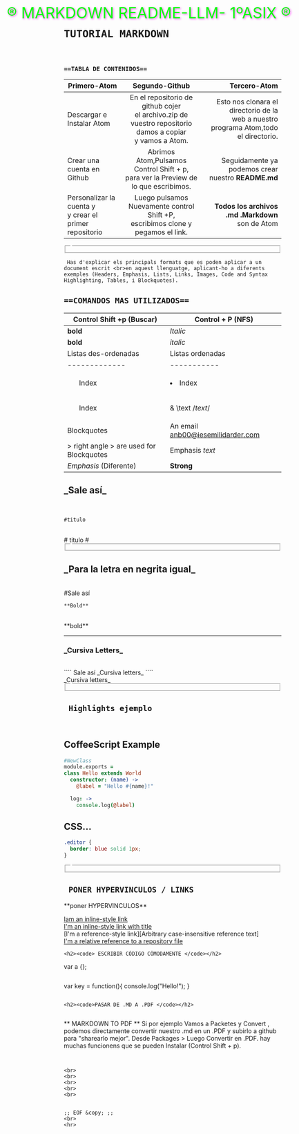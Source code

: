 <Div class="" STYLE="color:lime;text-shadow:2px 2px 4px rgb(699,100,900);font-family;monospace;font-size:35px;position:absolute;left:10%;position:center;">
<Font class=""> &reg; MARKDOWN  README-LLM- 1ºASIX &reg;</FONT>
</Div>

<br>

<code><h1 class="">TUTORIAL MARKDOWN </h1></code><br>
<H3><CODE>==TABLA DE CONTENIDOS==</CODE></H3>

| Primero-Atom | Segundo-Github | Tercero-Atom |
| ------------- |:-------------:| -----:|
| Descargar e Instalar Atom | En el repositorio de github cojer<br>el archivo.zip de vuestro repositorio damos a copiar<br> y vamos a Atom. | Esto nos clonara el directorio de la <br> web a nuestro programa Atom,todo el directorio. |
| Crear una cuenta en Github | Abrimos Atom,Pulsamos Control Shift + p,<br>para ver la Preview de lo que escribimos. | Seguidamente ya podemos crear nuestro __README.md__ |
| Personalizar la cuenta y<br>y crear el primer repositorio | Luego pulsamos Nuevamente control Shift +P,<br>escribimos clone y pegamos el link.| __Todos los archivos .md .Markdown__<br>son de Atom |

<fieldset><legend></fieldset>


`````
 Has d'explicar els principals formats que es poden aplicar a un document escrit <br>en aquest llenguatge, aplicant-ho a diferents exemples (Headers, Emphasis, Lists, Links, Images, Code and Syntax Highlighting, Tables, i Blockquotes).
`````

<H2><CODE>==COMANDOS MAS UTILIZADOS==</CODE></H2>

| Control Shift +p (Buscar)| Control + P   (NFS)       |
|  -----  | ----------- |
| **bold**   | *Italic* |
|    __bold__ | _italic_     |
| Listas des-ordenadas | Listas ordenadas        |
| ------------- | ----------- |
| <ul> Index   | <li>Index |
|    <ol> Index | &  \\text  /*text*/ |
| Blockquotes | An email <anb00@iesemilidarder.com> |
| > right angle &gt; are used for Blockquotes | Emphasis _text_ |
| *Emphasis* (Diferente) | **Strong** |


<h2> _Sale así_ </h2><br>

```
#titulo
```
<br>
# titulo # <br>
<fieldset><legend></fieldset>
<h2> _Para la letra en negrita igual_</h2><br>
#Sale así <br>

````
**Bold**
````
<br>
**bold**<br>
<hr>
<h3> _Cursiva Letters_ </h3><br>
````
Sale así _Cursiva letters_
````
<br>
_Cursiva letters_<br>
<fieldset><legend></fieldset>



<code><h2> Highlights ejemplo</h2> </code>


## CoffeeScript Example

```coffee
#NewClass
module.exports =
class Hello extends World
  constructor: (name) ->
    @label = "Hello #{name}!"

  log: ->
    console.log(@label)
```

## CSS...

```css
.editor {
  border: blue solid 1px;
}

```

<fieldset><legend></fieldset>

<h2><code> PONER HYPERVINCULOS / LINKS </code></h2>
**poner HYPERVINCULOS** <br>

[Iam an inline-style link](https://www.google.com)<br>
[I'm an inline-style link with title](https://www.google.com "Google's Homepage")<br>
[I'm a reference-style link][Arbitrary case-insensitive reference text]<br>
[I'm a relative reference to a repository file](../blob/master/LICENSE)


```
<h2><code> ESCRIBIR CÓDIGO CÓMODAMENTE </code></h2>

````
var a {};
````
````
var key = function(){
  console.log("Hello!");
}
````

<h2><code>PASAR DE .MD A .PDF </code></h2>


````
** MARKDOWN TO PDF **
Si por ejemplo Vamos a Packetes y Convert , podemos directamente convertir nuestro .md
en un .PDF y subirlo a github para "sharearlo mejor".
Desde Packages > Luego Convertir en .PDF. hay muchas funcionens que se pueden
Instalar (Control Shift + p).

````


<br>
<br>
<br>
<br>
<br>


;; EOF &copy; ;;
<br>
<hr>
